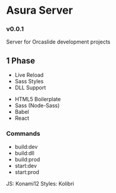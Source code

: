 # Asura Server

### v0.0.1 

Server for Orcaslide development projects

## 1 Phase

- Live Reload
- Sass Styles
- DLL Support

* HTML5 Boilerplate 
* Sass (Node-Sass)
* Babel
* React

### Commands

* build:dev
* build:dll
* build:prod
* start:dev
* start:prod

JS: Konami12
Styles: Kolibri

